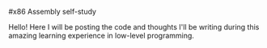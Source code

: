 #x86 Assembly self-study

Hello! Here I will be posting the code and thoughts I'll be writing during this amazing learning experience in low-level programming.
